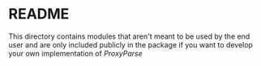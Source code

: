 # README

This directory contains modules that aren't meant to be used by the end user and are only included publicly in the package if you want to develop your own implementation of *ProxyParse*
